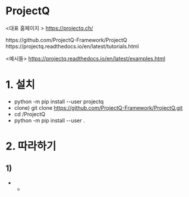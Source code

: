 # ProjectQ

<대표 홈페이지 >
https://projectq.ch/

<git-hub >
https://github.com/ProjectQ-Framework/ProjectQ

<tutorial>
https://projectq.readthedocs.io/en/latest/tutorials.html

<예시들>
https://projectq.readthedocs.io/en/latest/examples.html

# 1. 설치

- python -m pip install --user projectq
- clone) git clone https://github.com/ProjectQ-Framework/ProjectQ.git
- cd /ProjectQ
- python -m pip install --user .


# 2. 따라하기

## 1) 

- 
  - 

